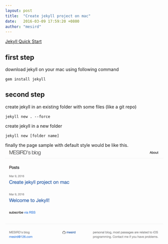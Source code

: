 ```yaml
---
layout: post
title:  "Create jekyll project on mac"
date:   2016-03-09 17:59:20 +0800
author: "mesird"
---
```


[Jekyll Quick Start](https://jekyllrb.com/docs/quickstart)

## first step
download jekyll on your mac using following command
```
gem install jekyll
```

## second step
create jekyll in an existing folder with some files (like a git repo)
```
jekyll new . --force
```

create jekyll in a new folder
```
jekyll new [folder name]
```

finally the page sample with default style would be like this.
![sample_page_01](/images/sample_page_01.png)
